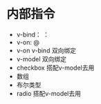# 内部指令
 
 - v-bind： ：
 - v-on:   @
 - v-on v-bind 双向绑定
 - v-model 双向绑定
 - checkbox 搭配v-model去用
  - 数组
  - 布尔类型
 - radio 搭配v-model去用

